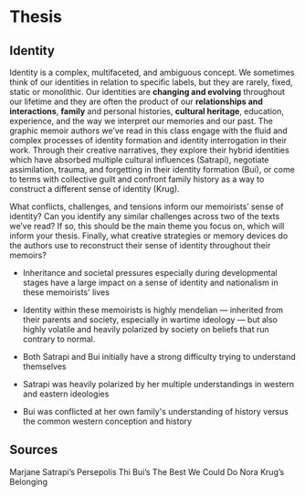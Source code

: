 # Thesis

## Identity

Identity is a complex, multifaceted, and ambiguous concept. We sometimes think of our identities in relation to specific labels, but they are rarely, fixed, static or monolithic. Our identities are **changing and evolving** throughout our lifetime and they are often the product of our **relationships and interactions**, **family** and personal histories, **cultural heritage**, education, experience, and the way we interpret our memories and our past. The graphic memoir authors we’ve read in this class engage with the fluid and complex processes of identity formation and identity interrogation in their work. Through their creative narratives, they explore their hybrid identities which have absorbed multiple cultural influences (Satrapi), negotiate assimilation, trauma, and forgetting in their identity formation (Bui), or come to terms with collective guilt and confront family history as a way to construct a different sense of identity (Krug).

What conflicts, challenges, and tensions inform our memoirists’ sense of identity? Can you identify any similar challenges across two of the texts we’ve read? If so, this should be the main theme you focus on, which will inform your thesis. Finally, what creative strategies or memory devices do the authors use to reconstruct their sense of identity throughout their memoirs?

- Inheritance and societal pressures especially during developmental stages have a large impact on a sense of identity and nationalism in these memoirists' lives
- Identity within these memoirists is highly mendelian — inherited from their parents and society, especially in wartime ideology — but also highly volatile and heavily polarized by society on beliefs that run contrary to normal.
- Both Satrapi and Bui initially have a strong difficulty trying to understand themselves

- Satrapi was heavily polarized by her multiple understandings in western and eastern ideologies
- Bui was conflicted at her own family's understanding of history versus the common western conception and history

## Sources

Marjane Satrapi’s Persepolis
Thi Bui’s The Best We Could Do
Nora Krug’s Belonging